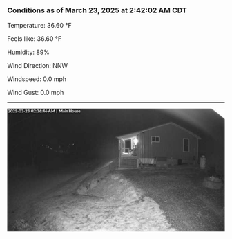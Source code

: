 ### Conditions as of March 23, 2025 at 2:42:02 AM CDT 

Temperature: 36.60 &deg;F

Feels like: 36.60 &deg;F

Humidity: 89%

Wind Direction: NNW

Windspeed: 0.0 mph

Wind Gust: 0.0 mph

---

<img src="./images/latest.jpeg"/>

